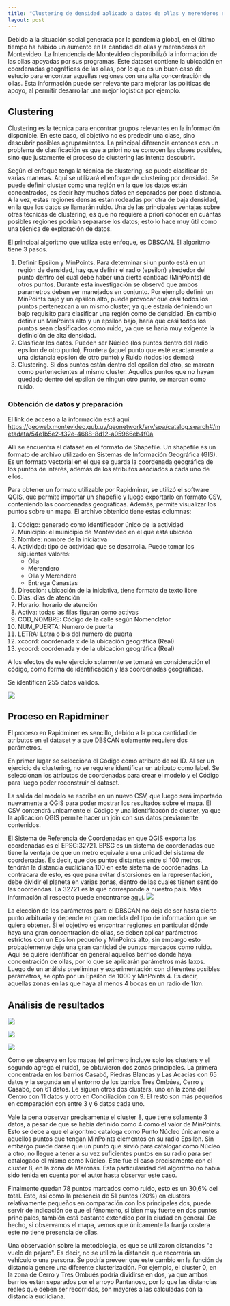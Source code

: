 ```yaml
---
title: "Clustering de densidad aplicado a datos de ollas y merenderos en Montevideo"
layout: post
---
```


Debido a la situación social generada por la pandemia global, en el último tiempo ha habido un aumento en la cantidad de ollas y merenderos en Montevideo. La Intendencia de Montevideo disponibilizó la información de las ollas apoyadas por sus programas. 
Este dataset contiene la ubicación en coordenadas geográficas de las ollas, por lo que es un buen caso de estudio para encontrar aquellas regiones con una alta concentración de ollas. Esta información puede ser relevante para mejorar las políticas de apoyo, al permitir desarrollar una mejor logística por ejemplo.

## Clustering

Clustering es la técnica para encontrar grupos relevantes en la información disponible. En este caso, el objetivo no es predecir una clase, sino descubrir posibles agrupamientos.
La principal diferencia entonces con un problema de clasificación es que a priori no se conocen las clases posibles, sino que justamente el proceso de clustering las intenta descubrir.

Según el enfoque tenga la técnica de clustering, se puede clasificar de varias maneras. Aquí se utilizará el enfoque de clustering por densidad. Se puede definir cluster como una región en la que los datos están concentrados, es decir hay muchos datos en separados por poca distancia. A la vez, estas regiones densas están rodeadas por otra de baja densidad, en la que los datos se llamarán ruido. Una de las principales ventajas sobre otras técnicas de clustering, es que no requiere a priori conocer en cuántas posibles regiones podrían separarse los datos; esto lo hace muy útil como una técnica de exploración de datos.

El principal algoritmo que utiliza este enfoque, es DBSCAN. El algoritmo tiene 3 pasos.

1. Definir Epsilon y MinPoints. Para determinar si un punto está en un región de densidad, hay que definir el radio (epsilon) alrededor del punto dentro del cual debe haber una cierta cantidad (MinPoints) de otros puntos. 
Durante esta investigación se observó que ambos parametros deben ser manejados en conjunto. Por ejemplo definir un MinPoints bajo y un epsilon alto, puede provocar que casi todos los puntos pertenezcan a un mismo cluster, ya que estaría definiendo un bajo requisito para clasificar una región como de densidad. En cambio definir un MinPoints alto y un epsilon bajo, haría que casi todos los puntos sean clasificados como ruido, ya que se haría muy exigente la definición de alta densidad.
2. Clasificar los datos. Pueden ser Núcleo (los puntos dentro del radio epsilon de otro punto), Frontera (aquel punto que esté exactamente a una distancia epsilon de otro punto) y Ruido (todos los demas)
3. Clustering. Si dos puntos están dentro del epsilon del otro, se marcan como pertenecientes al mismo cluster. Aquellos puntos que no hayan quedado dentro del epsilon de ningun otro punto, se marcan como ruido.

### Obtención de datos y preparación

El link de acceso a la información está aquí: https://geoweb.montevideo.gub.uy/geonetwork/srv/spa/catalog.search#/metadata/54e1b5e2-f32e-4688-8d12-a05966eb4f0a

Allí se encuentra el dataset en el formato de Shapefile. Un shapefile es un formato de archivo utilizado en Sistemas de Información Geográfica (GIS). Es un formato  vectorial en el que se guarda la coordenada geográfica de los puntos de interés, además de los atributos asociados a cada uno de ellos. 

Para obtener un formato utilizable por Rapidminer, se utilizó el software QGIS, que permite importar un shapefile y luego exportarlo en formato CSV, conteniendo las coordenadas geográficas. Además, permite visualizar los puntos sobre un mapa. El archivo obtenido tiene estas columnas:

1. Código: generado como Identificador único de la actividad
2. Municipio: el municipio de Montevideo en el que está ubicado
3. Nombre: nombre de la iniciativa
4. Actividad: tipo de actividad que se desarrolla. Puede tomar los siguientes valores:
    - Olla
    - Merendero
    - Olla y Merendero
    - Entrega Canastas
5. Dirección: ubicación de la iniciativa, tiene formato de texto libre
6. Días: días de atención
7. Horario: horario de atención
8. Activa: todas las filas figuran como activas
9. COD_NOMBRE: Código de la calle según Nomenclator
10. NUM_PUERTA: Numero de puerta
11. LETRA: Letra o bis del numero de puerta
12. xcoord: coordenada x de la ubicación geográfica (Real)
13. ycoord: coordenada y de la ubicación geográfica (Real)

A los efectos de este ejercicio solamente se tomará en consideración el código, como forma de identificación y las coordenadas geográficas.

Se identifican 255 datos válidos.

![](../_images/ollas_raw.png)


## Proceso en Rapidminer

El proceso en Rapidminer es sencillo, debido a la poca cantidad de atributos en el dataset y a que DBSCAN solamente requiere dos parámetros. 

En primer lugar se selecciona el Código como atributo de rol ID. Al ser un ejercicio de clustering, no se requiere identificar un atributo como label. Se seleccionan los atributos de coordenadas para crear el modelo y el Código para luego poder reconstruir el dataset.

La salida del modelo se escribe en un nuevo CSV, que luego será importado nuevamente a QGIS para poder mostrar los resultados sobre el mapa. El CSV contendrá unicamente el Código y una identificacón de cluster, ya que la aplicación QGIS permite hacer un join con sus datos previamente contenidos.

El Sistema de Referencia de Coordenadas en que QGIS exporta las coordenadas es el EPSG:32721. EPSG es un sistema de coordenadas que tiene la ventaja de que un metro equivale a una unidad del sistema de coordenadas. Es decir, que dos puntos distantes entre si 100 metros, tendrán la distancia euclidiana 100 en este sistema de coordenadas. La contracara de esto, es que para evitar distorsiones en la representación, debe dividir el planeta en varias zonas, dentro de las cuales tienen sentido las coordendas. La 32721 es la que corresponde a nuestro país. Más información al respecto puede encontrarse [aquí](https://epsg.io/32721).
![](../_images/ollas_process.png)

La elección de los parámetros para el DBSCAN no deja de ser hasta cierto punto arbitraria y depende en gran medida del tipo de información que se quiera obtener. Si el objetivo es encontrar regiones en particular dónde haya una gran concentración de ollas, se deben aplicar parámetros estrictos con un Epsilon pequeño y MinPoints alto, sin embargo esto probablemente deje una gran cantidad de puntos marcados como ruido. Aquí se quiere identificar en general aquellos barrios donde haya concentración de ollas, por lo que se aplicarán parámetros más laxos. Luego de un análisis preeliminar y experimentación con diferentes posibles parámetros, se optó por un Epsilon de 1000 y MinPoints 4. Es decir, aquellas zonas en las que haya al menos 4 bocas en un radio de 1km.

## Análisis de resultados

![](../_images/ollas_clusters.png)

![](../_images/ollas_clusters_ruido.png)

![](../_images/ollas_clusters_grafico.png)

Como se observa en los mapas (el primero incluye solo los clusters y el segundo agrega el ruido), se obtuvieron dos zonas principales. La primera concentrada en los barrios Casabó, Piedras Blancas y Las Acacias con 65 datos y la segunda en el entorno de los barrios Tres Ombúes, Cerro y Casabó, con 61 datos. Le siguen otros dos clusters, uno en la zona del Centro con 11 datos y otro en Conciliación con 9. El resto son más pequeños en comparación con entre 3 y 6 datos cada uno.

Vale la pena observar precisamente el cluster 8, que tiene solamente 3 datos, a pesar de que se había definido como 4 como el valor de MinPoints. Esto se debe a que el algoritmo cataloga como Punto Núcleo únicamente a aquellos puntos que tengan MinPoints elementos en su radio Epsilon. Sin embargo puede darse que un punto que sirvió para catalogar como Núcleo a otro, no llegue a tener a su vez suficientes puntos en su radio para ser catalogado el mismo como Núcleo. Este fue el caso precisamente con el cluster 8, en la zona de Maroñas. Esta particularidad del algoritmo no había sido tenida en cuenta por el autor hasta observar este caso.

Finalmente quedan 78 puntos marcados como ruido, esto es un 30,6% del total. Esto, así como la presencia de 51 puntos (20%) en clusters relativamente pequeños en comparación con los principales dos, puede servir de indicación de que el fénomeno, si bien muy fuerte en dos puntos principales, también está bastante extendido por la ciudad en general. De hecho, si observamos el mapa, vemos que únicamente la franja costera este no tiene presencia de ollas.

Una observación sobre la metodología, es que se utilizaron distancias "a vuelo de pajaro". Es decir, no se utilizó la distancia que recorrería un vehículo o una persona. Se podría preveer que este cambio en la función de distancia genere una diferente clusterización. Por ejemplo, el cluster 0, en la zona de Cerro y Tres Ombués podría dividirse en dos, ya que ambos barrios están separados por el arroyo Pantanoso, por lo que las distancias reales que deben ser recorridas, son mayores a las calculadas con la distancia euclidiana.
